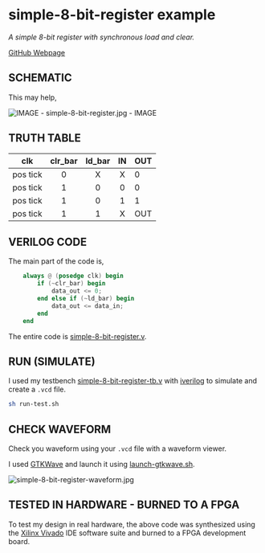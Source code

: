# simple-8-bit-register example

_A simple 8-bit register with synchronous load and clear._

[GitHub Webpage](https://jeffdecola.github.io/my-verilog-examples/)

## SCHEMATIC

This may help,

![IMAGE - simple-8-bit-register.jpg - IMAGE](../../../docs/pics/simple-8-bit-register.jpg)

## TRUTH TABLE

| clk       | clr_bar | ld_bar | IN    | OUT    |
|:---------:|:-------:|:------:|:-----:|:-------|
| pos tick  | 0       | X      | X     | 0      |
| pos tick  | 1       | 0      | 0     | 0      |
| pos tick  | 1       | 0      | 1     | 1      |
| pos tick  | 1       | 1      | X     | OUT    |

## VERILOG CODE

The main part of the code is,

```verilog
    always @ (posedge clk) begin
        if (~clr_bar) begin
            data_out <= 0;
        end else if (~ld_bar) begin
            data_out <= data_in;
        end
    end
```

The entire code is
[simple-8-bit-register.v](simple-8-bit-register.v).

## RUN (SIMULATE)

I used my testbench
[simple-8-bit-register-tb.v](simple-8-bit-register-tb.v) with
[iverilog](https://github.com/JeffDeCola/my-cheat-sheets/tree/master/hardware/tools/simulation/iverilog-cheat-sheet)
to simulate and create a `.vcd` file.

```bash
sh run-test.sh
```

## CHECK WAVEFORM

Check you waveform using your `.vcd` file with a waveform viewer.

I used [GTKWave](https://github.com/JeffDeCola/my-cheat-sheets/tree/master/hardware/tools/simulation/gtkwave-cheat-sheet)
and launch it using
[launch-gtkwave.sh](launch-gtkwave.sh).

![simple-8-bit-register-waveform.jpg](../../../docs/pics/simple-8-bit-register-waveform.jpg)

## TESTED IN HARDWARE - BURNED TO A FPGA

To test my design in real hardware, the above code was synthesized using the
[Xilinx Vivado](https://github.com/JeffDeCola/my-cheat-sheets/tree/master/hardware/tools/synthesis/xilinx-vivado-cheat-sheet)
IDE software suite and burned to a FPGA development board.
